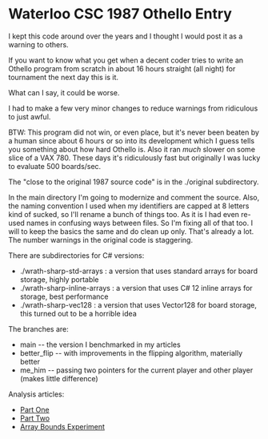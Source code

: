 # Waterloo CSC 1987 Othello Entry

I kept this code around over the years and I thought I would post it as a warning to others.

If you want to know what you get when a decent coder tries to write an Othello program from scratch
in about 16 hours straight (all night) for tournament the next day this is it.

What can I say, it could be worse.

I had to make a few very minor changes to reduce warnings from ridiculous to just awful.

BTW: This program did not win, or even place, but it's never been beaten by a human since about 6 hours
or so into its development which I guess tells you something about how hard Othello is.  Also it ran *much*
slower on some slice of a VAX 780.  These days it's ridiculously fast but originally I was lucky to evaluate
500 boards/sec.

The "close to the original 1987 source code" is in the ./original subdirectory.

In the main directory I'm going to modernize and comment the source.  Also, the naming convention I
used when my identifiers are capped at 8 letters kind of sucked, so I'll rename a bunch of things too.
As it is I had even re-used names in confusing ways between files.  So I'm fixing all of that too. I will
to keep the basics the same and do clean up only. That's already a lot.  The number warnings in the
original code is staggering.

There are subdirectories for C# versions:

* ./wrath-sharp-std-arrays : a version that uses standard arrays for board storage, highly portable
* ./wrath-sharp-inline-arrays : a version that uses C# 12 inline arrays for storage, best performance
* ./wrath-sharp-vec128 : a version that uses Vector128 for board storage, this turned out to be a horrible idea

The branches are:

* main -- the version I benchmarked in my articles
* better_flip -- with improvements in the flipping algorithm, materially better
* me_him -- passing two pointers for the current player and other player (makes little difference)

Analysis articles:

* [Part One](https://medium.com/@ricomariani/wrathmark-an-interesting-compute-workload-part-1-47d61e0bea43)
* [Part Two](https://ricomariani.medium.com/wrathmark-an-interesting-compute-workload-part-2-bac27c7f0c7d)
* [Array Bounds Experiment](https://medium.com/@ricomariani/array-bounds-checking-in-2024-06b4ddf26309)
